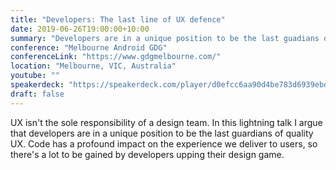 ```yaml
---
title: "Developers: The last line of UX defence"
date: 2019-06-26T19:00:00+10:00
summary: "Developers are in a unique position to be the last guadians of quality UX."
conference: "Melbourne Android GDG"
conferenceLink: "https://www.gdgmelbourne.com/"
location: "Melbourne, VIC, Australia"
youtube: ""
speakerdeck: "https://speakerdeck.com/player/d0efcc6aa90d4be783d6939ebddafc68"
draft: false
---
```


UX isn't the sole responsibility of a design team. In this lightning talk I argue that developers are in a unique
position to be the last guardians of quality UX. Code has a profound impact on the experience we deliver to users, so
there's a lot to be gained by developers upping their design game.
